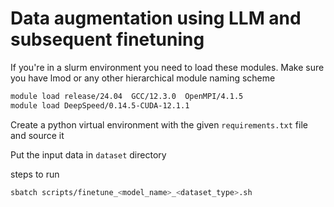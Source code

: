 # Data augmentation using LLM and subsequent finetuning

If you're in a slurm environment you need to load these modules. Make sure you have lmod or any other hierarchical module naming scheme

```bash
module load release/24.04  GCC/12.3.0  OpenMPI/4.1.5
module load DeepSpeed/0.14.5-CUDA-12.1.1
```

Create a python virtual environment with the given `requirements.txt` file and source it

Put the input data in `dataset` directory

steps to run

```bash
sbatch scripts/finetune_<model_name>_<dataset_type>.sh
```